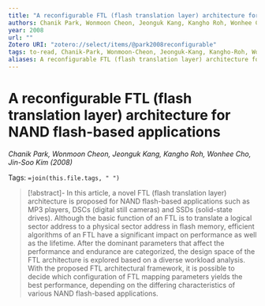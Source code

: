 ```yaml
---
title: "A reconfigurable FTL (flash translation layer) architecture for NAND flash-based applications"
authors: Chanik Park, Wonmoon Cheon, Jeonguk Kang, Kangho Roh, Wonhee Cho, Jin-Soo Kim
year: 2008
url: ""
Zotero URI: "zotero://select/items/@park2008reconfigurable"
tags: to-read, Chanik-Park, Wonmoon-Cheon, Jeonguk-Kang, Kangho-Roh, Wonhee-Cho, Jin-Soo-Kim
aliases: A reconfigurable FTL (flash translation layer) architecture for NAND flash-based applications
---
```


# A reconfigurable FTL (flash translation layer) architecture for NAND flash-based applications  
_Chanik Park, Wonmoon Cheon, Jeonguk Kang, Kangho Roh, Wonhee Cho, Jin-Soo Kim (2008)_

Tags: `=join(this.file.tags, " ")`

> [!abstract]-
> In this article, a novel FTL (flash translation layer) architecture is proposed for NAND flash-based applications such as MP3 players, DSCs (digital still cameras) and SSDs (solid-state drives). Although the basic function of an FTL is to translate a logical sector address to a physical sector address in flash memory, efficient algorithms of an FTL have a significant impact on performance as well as the lifetime. After the dominant parameters that affect the performance and endurance are categorized, the design space of the FTL architecture is explored based on a diverse workload analysis. With the proposed FTL architectural framework, it is possible to decide which configuration of FTL mapping parameters yields the best performance, depending on the differing characteristics of various NAND flash-based applications.


